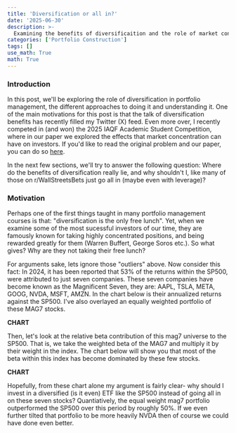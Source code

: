 ```yaml
---
title: 'Diversification or all in?'
date: '2025-06-30'
description: >-
  Examining the benefits of diversificaition and the role of market concentration.
categories: ['Portfolio Construction']
tags: []
use_math: True
math: True
---
```


### **Introduction**

In this post, we'll be exploring the role of diversification in portfolio management, the different approaches to doing it and understanding it. One of the main motivations for this post is that the talk of diversification benefits has recently filled my Twitter (X) feed. Even more over, I recently competed in (and won) the 2025 IAQF Academic Student Competition, where in our paper we explored the effects that market concentration can have on investors. If you'd like to read the original problem and our paper, you can do so [here](https://tinyurl.com/4u397j9a).

In the next few sections, we'll try to answer the following question: Where do the benefits of diversification really lie, and why shouldn't I, like many of those on r/WallStreetsBets just go all in (maybe even with leverage)? 

### **Motivation**

Perhaps one of the first things taught in many portfolio management courses is that: "diversification is the only free lunch". Yet, when we examine some of the most sucessful investors of our time, they are famously known for taking highly concentrated positions, and being rewarded greatly for them (Warren Buffert, George Soros etc.). So what gives? Why are they not taking their free lunch? 

For arguments sake, lets ignore those "outliers" above. Now consider this fact: In 2024, it has been reported that 53% of the returns within the SP500, were attributed to just seven companies. These seven companies have become known as the Magnificent Seven, they are: AAPL, TSLA, META, GOOG, NVDA, MSFT, AMZN. In the chart below is their annualized returns against the SP500. I've also overlayed an equally weighted portfolio of these MAG7 stocks.

**CHART**

Then, let's look at the relative beta contribution of this mag7 universe to the SP500. That is, we take the weighted beta of the MAG7 and multiply it by their weight in the index. The chart below will show you that most of the beta within this index has become dominated by these few stocks.

**CHART**

Hopefully, from these chart alone my argument is fairly clear- why should I invest in a diversified (is it even) ETF like the SP500 instead of going all in on these seven stocks? Quantiatively, the equal weight mag7 portfolio outperformed the SP500 over this period by roughly 50%. If we even further tilted that  portfolio to be more heavily NVDA then of course we could have done even better.





